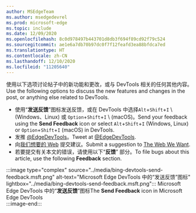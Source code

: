 ```yaml
---
author: MSEdgeTeam
ms.author: msedgedevrel
ms.prod: microsoft-edge
ms.topic: include
ms.date: 12/09/2020
ms.openlocfilehash: 8c0d978497b443701d8db3f694f89cd92f79c524
ms.sourcegitcommit: ae1e6a7db70b97dc0f7f12feafd3ea88bfdca7ed
ms.translationtype: HT
ms.contentlocale: zh-CN
ms.lasthandoff: 12/10/2020
ms.locfileid: "11205640"
---
```

<span data-ttu-id="b38b6-101">使用以下选项讨论帖子中的新功能和更改，或与 DevTools 相关的任何其他内容。</span><span class="sxs-lookup"><span data-stu-id="b38b6-101">Use the following options to discuss the new features and changes in the post, or anything else related to DevTools.</span></span>  

*   <span data-ttu-id="b38b6-102">使用“**发送反馈**”图标发送反馈，或在 DevTools 中选择`Alt`+`Shift`+`I` \ (Windows、Linux\) 或 `Option`+`Shift`+`I` \ (macOS\)。</span><span class="sxs-lookup"><span data-stu-id="b38b6-102">Send your feedback using the **Send Feedback** icon or select `Alt`+`Shift`+`I` \(Windows, Linux\) or `Option`+`Shift`+`I` \(macOS\) in DevTools.</span></span>  
*   <span data-ttu-id="b38b6-103">发推 [@EdgeDevTools][PostTweetEdgeDevTools]。</span><span class="sxs-lookup"><span data-stu-id="b38b6-103">Tweet at [@EdgeDevTools][PostTweetEdgeDevTools].</span></span>  
*   <span data-ttu-id="b38b6-104">向[我们想要的 Web][TheWebWeWant] 提交建议。</span><span class="sxs-lookup"><span data-stu-id="b38b6-104">Submit a suggestion to [The Web We Want][TheWebWeWant].</span></span>  
*   <span data-ttu-id="b38b6-105">若要提交有关本文的错误，请使用以下“**反馈**” 部分。</span><span class="sxs-lookup"><span data-stu-id="b38b6-105">To file bugs about this article, use the following **Feedback** section.</span></span>  

:::image type="complex" source="../media/bing-devtools-send-feedback.msft.png" alt-text="Microsoft Edge DevTools 中的“发送反馈”图标" lightbox="../media/bing-devtools-send-feedback.msft.png":::
   <span data-ttu-id="b38b6-107">Microsoft Edge DevTools 中的“**发送反馈**”图标</span><span class="sxs-lookup"><span data-stu-id="b38b6-107">The **Send Feedback** icon in Microsoft Edge DevTools</span></span>  
:::image-end:::  

<!-- links -->  

[PostTweetEdgeDevTools]: https://twitter.com/intent/tweet?text=@EdgeDevTools "@EdgeDevTools | 发布推文"  

[EdgeDevToolsTwitterAccount]: https://twitter.com/EdgeDevTools "@EdgeDevTools Twitter 帐户"  

[GitHubMicrosoftDocsEdgeDeveloperNewIssue]: https://github.com/MicrosoftDocs/edge-developer/issues/new?title=[DevTools%20Docs%20Feedback] "新问题 - MicrosoftDocs/edge-developer - GitHub"  

[TheWebWeWant]: https://webwewant.fyi "我们想要的网络"  
